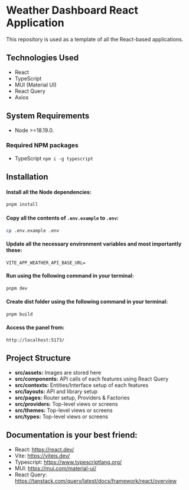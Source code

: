 # Weather Dashboard React Application

This repository is used as a template of all the React-based applications.

## Technologies Used

* React
* TypeScript
* MUI (Material UI)
* React Query
* Axios

## System Requirements

- Node >=18.19.0.

### Required NPM packages

- TypeScript `npm i -g typescript`

## Installation

#### Install all the Node dependencies:
```bash
pnpm install
```

#### Copy all the contents of `.env.example` to `.env`:
```bash
cp .env.example .env
```

#### Update all the necessary environment variables and most importantly these:
```dotenv
VITE_APP_WEATHER_API_BASE_URL=
```

#### Run using the following command in your terminal:
```bash
pnpm dev
```

#### Create dist folder using the following command in your terminal:
```bash
pnpm build
```

#### Access the panel from:
```
http://localhost:5173/
```

## Project Structure

* **src/assets:** Images are stored here
* **src/components:** API calls of each features using React Query
* **src/contexts:** Entities/Interface setup of each features
* **src/layouts:** API and library setup
* **src/pages:**  Router setup, Providers & Factories
* **src/providers:**  Top-level views or screens 
* **src/themes:**  Top-level views or screens 
* **src/types:**  Top-level views or screens 

## Documentation is your best friend:

- React: https://react.dev/
- Vite: https://vitejs.dev/
- Typescript: https://www.typescriptlang.org/
- MUI: https://mui.com/material-ui/
- React Query: https://tanstack.com/query/latest/docs/framework/react/overview
